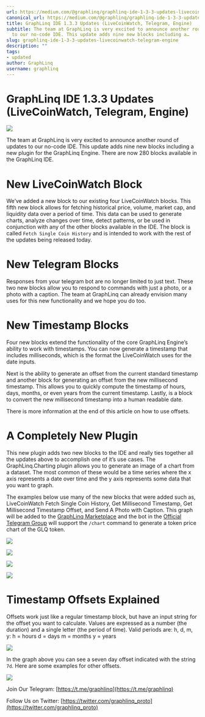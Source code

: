 ```yaml
---
url: https://medium.com/@graphlinq/graphlinq-ide-1-3-3-updates-livecoinwatch-telegram-engine-8b7c6c627290
canonical_url: https://medium.com/@graphlinq/graphlinq-ide-1-3-3-updates-livecoinwatch-telegram-engine-8b7c6c627290
title: GraphLinq IDE 1.3.3 Updates (LiveCoinWatch, Telegram, Engine)
subtitle: The team at GraphLinq is very excited to announce another round of updates
  to our no-code IDE. This update adds nine new blocks including a…
slug: graphlinq-ide-1-3-3-updates-livecoinwatch-telegram-engine
description: ""
tags:
- updated
author: GraphLinq
username: graphlinq
---
```


# GraphLinq IDE 1.3.3 Updates (LiveCoinWatch, Telegram, Engine)

![][image_ref_MCp6eFRtX3FzZTMxdWw4QWRJLnBuZw==]

The team at GraphLinq is very excited to announce another round of updates to our no-code IDE. This update adds nine new blocks including a new plugin for the GraphLinq Engine. There are now 280 blocks available in the GraphLinq IDE.

# New LiveCoinWatch Block

We’ve added a new block to our existing four LiveCoinWatch blocks. This fifth new block allows for fetching historical price, volume, market cap, and liquidity data over a period of time. This data can be used to generate charts, analyze changes over time, detect patterns, or be used in conjunction with any of the other blocks available in the IDE. The block is called `Fetch Single Coin History` and is intended to work with the rest of the updates being released today.

# New Telegram Blocks

Responses from your telegram bot are no longer limited to just text. These two new blocks allow you to respond to commands with just a photo, or a photo with a caption. The team at GraphLinq can already envision many uses for this new functionality and we hope you do too.

# New Timestamp Blocks

Four new blocks extend the functionality of the core GraphLinq Engine’s ability to work with timestamps. You can now generate a timestamp that includes milliseconds, which is the format the LiveCoinWatch uses for the date inputs.

Next is the ability to generate an offset from the current standard timestamp and another block for generating an offset from the new millisecond timestamp. This allows you to quickly compute the timestamp of hours, days, months, or even years from the current timestamp. Lastly, is a block to convert the new millisecond timestamp into a human readable date.

There is more information at the end of this article on how to use offsets.

# A Completely New Plugin

This new plugin adds two new blocks to the IDE and really ties together all the updates above to accomplish one of it’s use cases. The GraphLinq.Charting plugin allows you to generate an image of a chart from a dataset. The most common of these would be a time series where the x axis represents a date over time and the y axis represents some data that you want to graph.

The examples below use many of the new blocks that were added such as, LiveCoinWatch Fetch Single Coin History, Get Millisecond Timestamp, Get Millisecond Timestamp Offset, and Send A Photo with Caption. This graph will be added to the [GraphLinq Marketplace](https://marketplace.graphlinq.io/) and the bot in the [Official Telegram Group](https://t.me/graphlinq) will support the `/chart` command to generate a token price chart of the GLQ token.

![][image_ref_MCpaNlQzRmJjekxRQVE4ZjVWLnBuZw==]

![][image_ref_MCpaV0hBY2o1MExJOFkzRWpLLmpwZWc=]

![][image_ref_MCpYbHR0eFFSek1NUWQzVU1rLnBuZw==]

![][image_ref_MCppOWNQbFJhcGJrX1B6el9WLmpwZWc=]

# Timestamp Offsets Explained

Offsets work just like a regular timestamp block, but have an input string for the offset you want to calculate. Values are expressed as a number (the duration) and a single letter (the period of time). Valid periods are: h, d, m, y:
h = hours
d = days
m = months
y = years

![][image_ref_MCpqVjgxNmhta043U1duTnFRLnBuZw==]

In the graph above you can see a seven day offset indicated with the string `7d`. Here are some examples for other offsets.

![][image_ref_MCpMa2c3bTJfVGhDNjdLSGtxLnBuZw==]

Join Our Telegram: [https://t.me/graphlinq](https://t.me/graphlinq)

Follow Us on Twitter: [https://twitter.com/graphlinq_proto](https://twitter.com/graphlinq_proto)


[image_ref_MCp6eFRtX3FzZTMxdWw4QWRJLnBuZw==]: data:image/png;base64,
[image_ref_MCpaNlQzRmJjekxRQVE4ZjVWLnBuZw==]: data:image/png;base64,
[image_ref_MCpaV0hBY2o1MExJOFkzRWpLLmpwZWc=]: data:image/jpeg;base64,
[image_ref_MCpYbHR0eFFSek1NUWQzVU1rLnBuZw==]: data:image/png;base64,
[image_ref_MCppOWNQbFJhcGJrX1B6el9WLmpwZWc=]: data:image/jpeg;base64,
[image_ref_MCpqVjgxNmhta043U1duTnFRLnBuZw==]: data:image/png;base64,
[image_ref_MCpMa2c3bTJfVGhDNjdLSGtxLnBuZw==]: data:image/png;base64,
